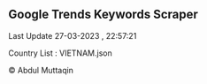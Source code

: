 

## Google Trends Keywords Scraper 
 
Last Update 27-03-2023 , 22:57:21

Country List :
VIETNAM.json



© Abdul Muttaqin 
